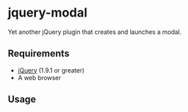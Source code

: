 # jquery-modal

Yet another jQuery plugin that creates and launches a modal.

## Requirements

- [jQuery](http://jquery.com/) (1.9.1 or greater)
- A web browser

## Usage

